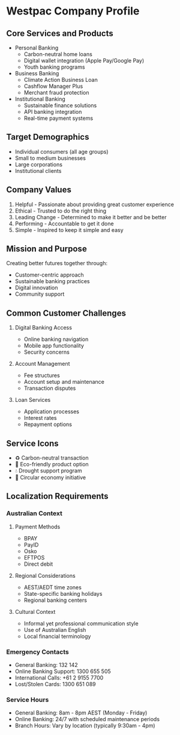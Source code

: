# Westpac Company Profile

## Core Services and Products
- Personal Banking
  - Carbon-neutral home loans
  - Digital wallet integration (Apple Pay/Google Pay)
  - Youth banking programs
- Business Banking
  - Climate Action Business Loan
  - Cashflow Manager Plus
  - Merchant fraud protection
- Institutional Banking
  - Sustainable finance solutions
  - API banking integration
  - Real-time payment systems

## Target Demographics
- Individual consumers (all age groups)
- Small to medium businesses
- Large corporations
- Institutional clients

## Company Values
1. Helpful - Passionate about providing great customer experience
2. Ethical - Trusted to do the right thing
3. Leading Change - Determined to make it better and be better
4. Performing - Accountable to get it done
5. Simple - Inspired to keep it simple and easy

## Mission and Purpose
Creating better futures together through:
- Customer-centric approach
- Sustainable banking practices
- Digital innovation
- Community support

## Common Customer Challenges
1. Digital Banking Access
   - Online banking navigation
   - Mobile app functionality
   - Security concerns

2. Account Management
   - Fee structures
   - Account setup and maintenance
   - Transaction disputes

3. Loan Services
   - Application processes
   - Interest rates
   - Repayment options

## Service Icons
- ♻️ Carbon-neutral transaction
- 🌱 Eco-friendly product option
- 💧 Drought support program
- 🔄 Circular economy initiative

## Localization Requirements

### Australian Context
1. Payment Methods
   - BPAY
   - PayID
   - Osko
   - EFTPOS
   - Direct debit

2. Regional Considerations
   - AEST/AEDT time zones
   - State-specific banking holidays
   - Regional banking centers

3. Cultural Context
   - Informal yet professional communication style
   - Use of Australian English
   - Local financial terminology

### Emergency Contacts
- General Banking: 132 142
- Online Banking Support: 1300 655 505
- International Calls: +61 2 9155 7700
- Lost/Stolen Cards: 1300 651 089

### Service Hours
- General Banking: 8am - 8pm AEST (Monday - Friday)
- Online Banking: 24/7 with scheduled maintenance periods
- Branch Hours: Vary by location (typically 9:30am - 4pm)
